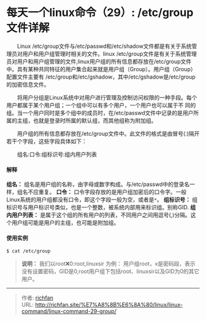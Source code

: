 # 每天一个linux命令（29）: /etc/group文件详解

　　Linux /etc/group文件与/etc/passwd和/etc/shadow文件都是有关于系统管理员对用户和用户组管理时相关的文件。linux /etc/group文件是有关于系统管理员对用户和用户组管理的文件,linux用户组的所有信息都存放在/etc/group文件中。具有某种共同特征的用户集合起来就是用户组（Group）。用户组（Group）配置文件主要有 /etc/group和/etc/gshadow，其中/etc/gshadow是/etc/group的加密信息文件。
<!--more -->
　　将用户分组是Linux系统中对用户进行管理及控制访问权限的一种手段。每个用户都属于某个用户组；一个组中可以有多个用户，一个用户也可以属于不 同的组。当一个用户同时是多个组中的成员时，在/etc/passwd文件中记录的是用户所属的主组，也就是登录时所属的默认组，而其他组称为附加组。

　　用户组的所有信息都存放在/etc/group文件中。此文件的格式是由冒号(:)隔开若干个字段，这些字段具体如下：

　　组名:口令:组标识号:组内用户列表

#### 解释
**组名：** 组名是用户组的名称，由字母或数字构成。与/etc/passwd中的登录名一样，组名不应重复。
**口令：** 口令字段存放的是用户组加密后的口令字。一般Linux系统的用户组都没有口令，即这个字段一般为空，或者是`*`。
**组标识号：** 组标识号与用户标识号类似，也是一个整数，被系统内部用来标识组。别称GID.
**组内用户列表：** 是属于这个组的所有用户的列表，不同用户之间用逗号(,)分隔。这个用户组可能是用户的主组，也可能是附加组。

#### 使用实例
```bash
$ cat /etc/group
```
>**说明：** 我们以root:x:0:root,linuxsir 为例： 用户组root，x是密码段，表示没有设置密码，GID是0,root用户组下包括root、linuxsir以及GID为0的其它用户。


---

> 作者: [richfan](https://richfan.site/)  
> URL: http://richfan.site/%E7%A8%8B%E6%8A%80/linux/linux-command/linux-command-29-group/  

